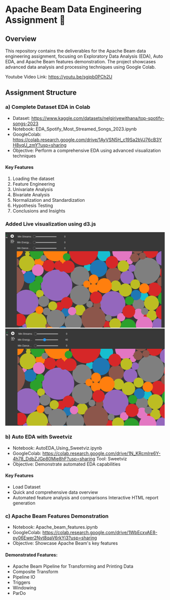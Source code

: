 # Apache Beam Data Engineering Assignment 📝

## Overview

This repository contains the deliverables for the Apache Beam data engineering assignment, focusing on Exploratory Data Analysis (EDA), Auto EDA, and Apache Beam features demonstration. The project showcases advanced data analysis and processing techniques using Google Colab.

Youtube Video Link: https://youtu.be/sgipb0PCh2U

## Assignment Structure

### a) Complete Dataset EDA in Colab 

- Dataset: https://www.kaggle.com/datasets/nelgiriyewithana/top-spotify-songs-2023
- Notebook: EDA_Spotify_Most_Streamed_Songs_2023.ipynb
- GoogleColab: https://colab.research.google.com/drive/1AyVSN5H_c19Sa2bVJ76cB3YH8yqU_zmY?usp=sharing
- Objective: Perform a comprehensive EDA using advanced visualization techniques

#### Key Features

1. Loading the dataset
2. Feature Engineering
3. Univariate Analysis
4. Bivariate Analysis
5. Normalization and Standardization
6. Hypothesis Testing
7. Conclusions and Insights

### Added Live visualization using d3.js
![Live Visualization using D3.js](images/ss1.png)
![Live Visualization using D3.js](images/ss2.png)


### b) Auto EDA with Sweetviz 

- Notebook: AutoEDA_Using_Sweetviz.ipynb
- GoogleColab: https://colab.research.google.com/drive/1N_KRcmIre6Y-4h78_DdbZJGp80Mie8hF?usp=sharing
  Tool: Sweetviz
- Objective: Demonstrate automated EDA capabilities

#### Key Features

- Load Dataset
- Quick and comprehensive data overview
- Automated feature analysis and comparisons
  Interactive HTML report generation

### c) Apache Beam Features Demonstration 

- Notebook: Apache_beam_features.ipynb
- GoogleColab: https://colab.research.google.com/drive/1WbEcxvAE8-py06Ewer2Nvt8qaV6rkYj3?usp=sharing
- Objective: Showcase Apache Beam's key features

#### Demonstrated Features:

- Apache Beam Pipeline for Transforming and Printing Data
- Composite Transform
- Pipeline IO
- Triggers
- Windowing
- ParDo
